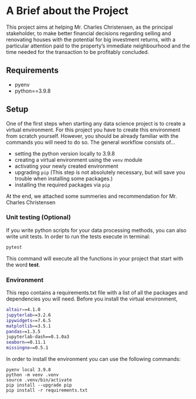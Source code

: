 # A Brief about the Project 

This project aims at helping Mr. Charles Christensen, as the principal stakeholder, to make better financial decisions regarding selling and renovating houses with the potential for big investment returns, with a particular attention paid to the property’s immediate neighbourhood and the time needed for the transaction to be profitably concluded. 



## Requirements

- pyenv
- python==3.9.8

## Setup

One of the first steps when starting any data science project is to create a virtual environment. For this project you have to create this environment from scratch yourself. However, you should be already familiar with the commands you will need to do so. The general workflow consists of... 

* setting the python version locally to 3.9.8
* creating a virtual environment using the `venv` module
* activating your newly created environment 
* upgrading `pip` (This step is not absolutely necessary, but will save you trouble when installing some packages.)
* installing the required packages via `pip`

At the end, we attached some summeries and recommendation for  Mr. Charles Christensen



### Unit testing (Optional)

If you write python scripts for your data processing methods, you can also write unit tests. In order to run the tests execute in terminal:

```bash
pytest
```

This command will execute all the functions in your project that start with the word **test**.


### Environment

This repo contains a requirements.txt file with a list of all the packages and dependencies you will need. Before you install the virtual environment, 

```bash
altair==4.1.0
jupyterlab==3.2.6
ipywidgets==7.6.5
matplotlib==3.5.1
pandas==1.3.5
jupyterlab-dash==0.1.0a3
seaborn==0.11.1
missingno==0.5.1
```

In order to install the environment you can use the following commands:

```
pyenv local 3.9.8
python -m venv .venv
source .venv/bin/activate
pip install --upgrade pip
pip install -r requirements.txt
```